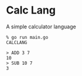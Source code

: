 # Calc Lang

A simple calculator language

```
% go run main.go 
CALCLANG

> ADD 3 7
10
> SUB 10 7
3
```

